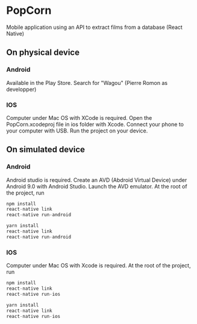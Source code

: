 # PopCorn

Mobile application using an API to extract films from a database (React Native)

## On physical device
### Android
Available in the Play Store. Search for "Wagou" (Pierre Romon as developper)

### IOS
Computer under Mac OS with XCode is required. Open the PopCorn.xcodeproj file in ios folder with Xcode. Connect your phone to your computer with USB. Run the project on your device.

## On simulated device
### Android
Android studio is required. Create an AVD (Abdroid Virtual Device) under Android 9.0 with Android Studio. Launch the AVD emulator.
At the root of the project, run
```cpp
npm install
react-native link
react-native run-android
```
```cpp
yarn install
react-native link
react-native run-android
```

### IOS
Computer under Mac OS with Xcode is required.
At the root of the project, run
```cpp
npm install
react-native link
react-native run-ios
```
```cpp
yarn install
react-native link
react-native run-ios
```
